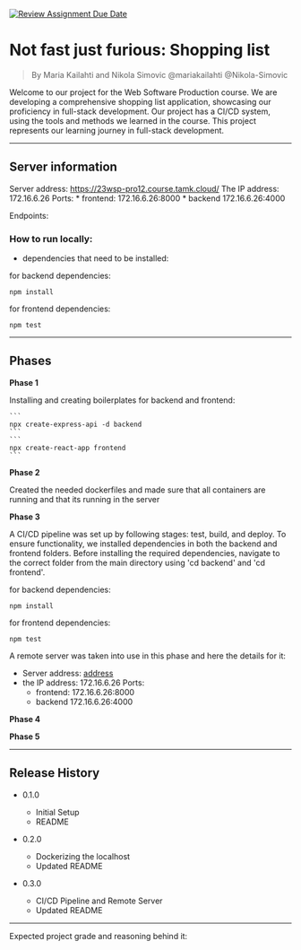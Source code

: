 [![Review Assignment Due Date](https://classroom.github.com/assets/deadline-readme-button-24ddc0f5d75046c5622901739e7c5dd533143b0c8e959d652212380cedb1ea36.svg)](https://classroom.github.com/a/iuze45af)
# Not fast just furious: Shopping list
> By Maria Kailahti and Nikola Simovic
> @mariakailahti @Nikola-Simovic

Welcome to our project for the Web Software Production course. We are developing a comprehensive shopping list application, showcasing our proficiency in full-stack development. Our project has a CI/CD system, using the tools and methods we learned in the course. This project represents our learning journey in full-stack development.

------------------------

## Server information

Server address: https://23wsp-pro12.course.tamk.cloud/
The IP address: 172.16.6.26
    Ports:
    * frontend: 172.16.6.26:8000 
    * backend 172.16.6.26:4000

Endpoints:

### How to run locally: 

- dependencies that need to be installed:

for backend dependencies:
```
npm install
```

for frontend dependencies:
```
npm test
```

------------------------

## Phases

**Phase 1**

Installing and creating boilerplates for backend and frontend:

    ```
    npx create-express-api -d backend
    ```
    ```
    npx create-react-app frontend
    ```

**Phase 2**

Created the needed dockerfiles and made sure that all containers are running and that its running in the server

**Phase 3**

A CI/CD pipeline was set up by following stages: test, build, and deploy. To ensure functionality, we installed dependencies in both the backend and frontend folders. Before installing the required dependencies, navigate to the correct folder from the main directory using 'cd backend' and 'cd frontend'.

for backend dependencies:
```
npm install
```

for frontend dependencies:
```
npm test
```

A remote server was taken into use in this phase and here the details for it:

* Server address: [address](https://23wsp-pro12.course.tamk.cloud/)
* the IP address: 172.16.6.26
    Ports:
    * frontend: 172.16.6.26:8000 
    * backend 172.16.6.26:4000


**Phase 4**

**Phase 5**


------------------------

## Release History

* 0.1.0
    * Initial Setup
    * README

* 0.2.0
    * Dockerizing the localhost 
    * Updated README

* 0.3.0
    * CI/CD Pipeline and Remote Server
    * Updated README


------------------------

Expected project grade and reasoning behind it:

